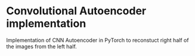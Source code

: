 # Convolutional Autoencoder implementation

Implementation of CNN Autoencoder in PyTorch to reconstuct right half of the images from the left half.